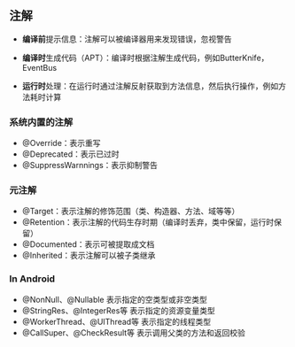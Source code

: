 ## 注解

- **编译前**提示信息：注解可以被编译器用来发现错误，忽视警告

- **编译时**生成代码（APT）：编译时根据注解生成代码，例如ButterKnife，EventBus

- **运行时**处理：在运行时通过注解反射获取到方法信息，然后执行操作，例如方法耗时计算

### 系统内置的注解

- @Override：表示重写
- @Deprecated：表示已过时
- @SuppressWarnnings：表示抑制警告

### 元注解 

- @Target：表示注解的修饰范围（类、构造器、方法、域等等）
- @Retention：表示注解的代码生存时期（编译时丢弃，类中保留，运行时保留）
- @Documented：表示可被提取成文档
- @Inherited：表示注解可以被子类继承

### In Android

- @NonNull、@Nullable 表示指定的空类型或非空类型
- @StringRes、@IntegerRes等 表示指定的资源变量类型
- @WorkerThread、@UIThread等 表示指定的线程类型
- @CallSuper、@CheckResult等 表示调用父类的方法和返回校验